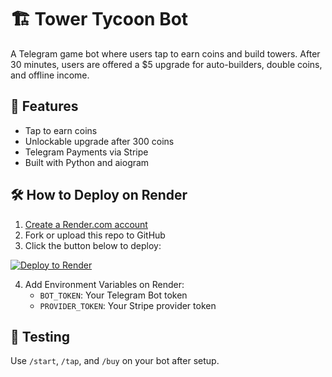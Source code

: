 # 🏗️ Tower Tycoon Bot

A Telegram game bot where users tap to earn coins and build towers. After 30 minutes, users are offered a $5 upgrade for auto-builders, double coins, and offline income.

## 🚀 Features
- Tap to earn coins
- Unlockable upgrade after 300 coins
- Telegram Payments via Stripe
- Built with Python and aiogram

## 🛠️ How to Deploy on Render

1. [Create a Render.com account](https://render.com)
2. Fork or upload this repo to GitHub
3. Click the button below to deploy:

[![Deploy to Render](https://render.com/images/deploy-to-render-button.svg)](https://render.com/deploy?repo=https://github.com/YOUR_USERNAME/TowerTycoonBot)

4. Add Environment Variables on Render:
   - `BOT_TOKEN`: Your Telegram Bot token
   - `PROVIDER_TOKEN`: Your Stripe provider token

## 🧪 Testing
Use `/start`, `/tap`, and `/buy` on your bot after setup.

